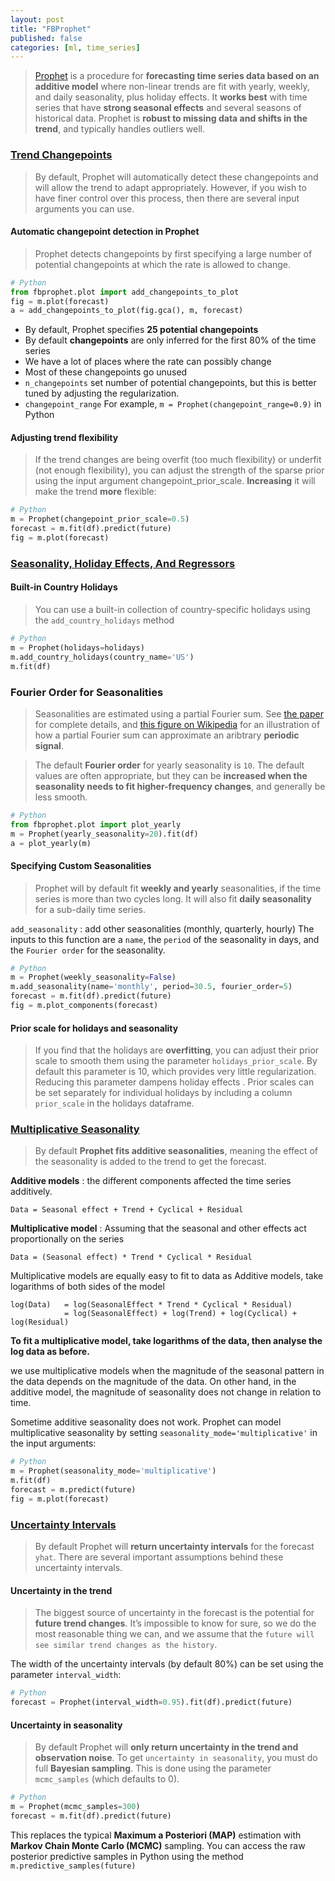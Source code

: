 ```yaml
---
layout: post
title: "FBProphet"
published: false
categories: [ml, time_series]
---
```


> [Prophet](https://facebook.github.io/prophet/) is a procedure for **forecasting time series data based on an additive model** where non-linear trends are fit with yearly, weekly, and daily seasonality, plus holiday effects. It **works best** with time series that have **strong seasonal effects** and several seasons of historical data. Prophet is **robust to missing data and shifts in the trend**, and typically handles outliers well.



### [Trend Changepoints](https://facebook.github.io/prophet/docs/trend_changepoints.html)
> By default, Prophet will automatically detect these changepoints and will allow the trend to adapt appropriately.
However, if you wish to have finer control over this process, then there are several input arguments you can use.

#### Automatic changepoint detection in Prophet
> Prophet detects changepoints by first specifying a large number of potential changepoints at which the rate is allowed to change.

```Python
# Python
from fbprophet.plot import add_changepoints_to_plot
fig = m.plot(forecast)
a = add_changepoints_to_plot(fig.gca(), m, forecast)
```

* By default, Prophet specifies **25 potential changepoints**
* By default **changepoints** are only inferred for the first 80% of the time series
* We have a lot of places where the rate can possibly change
* Most of these changepoints go unused
* `n_changepoints`  set number of potential changepoints, but this is better tuned by adjusting the regularization.
* `changepoint_range`   For example, `m = Prophet(changepoint_range=0.9)` in Python

#### Adjusting trend flexibility
> If the trend changes are being overfit (too much flexibility) or underfit (not enough flexibility), you can adjust the strength of the sparse prior using the input argument changepoint_prior_scale. **Increasing** it will make the trend **more** flexible:

```Python
# Python
m = Prophet(changepoint_prior_scale=0.5)
forecast = m.fit(df).predict(future)
fig = m.plot(forecast)
```

### [Seasonality, Holiday Effects, And Regressors](https://facebook.github.io/prophet/docs/seasonality,_holiday_effects,_and_regressors.html)

#### Built-in Country Holidays
> You can use a built-in collection of country-specific holidays using the `add_country_holidays` method

```Python
# Python
m = Prophet(holidays=holidays)
m.add_country_holidays(country_name='US')
m.fit(df)
```

### Fourier Order for Seasonalities
> Seasonalities are estimated using a partial Fourier sum. See [the paper](https://peerj.com/preprints/3190/) for complete details, and [this figure on Wikipedia](https://en.wikipedia.org/wiki/Fourier_series#/media/File:Fourier_Series.svg) for an illustration of how a partial Fourier sum can approximate an aribtrary **periodic signal**.

> The default **Fourier order** for yearly seasonality is `10`. The default values are often appropriate, but they can be **increased when the seasonality needs to fit higher-frequency changes**, and generally be less smooth.

```Python
# Python
from fbprophet.plot import plot_yearly
m = Prophet(yearly_seasonality=20).fit(df)
a = plot_yearly(m)
```

#### Specifying Custom Seasonalities
> Prophet will by default fit **weekly and yearly** seasonalities, if the time series is more than two cycles long. It will also fit **daily seasonality** for a sub-daily time series.

`add_seasonality` : add other seasonalities (monthly, quarterly, hourly) The inputs to this function are a `name`, the `period` of the seasonality in days, and the `Fourier order` for the seasonality.

```Python
# Python
m = Prophet(weekly_seasonality=False)
m.add_seasonality(name='monthly', period=30.5, fourier_order=5)
forecast = m.fit(df).predict(future)
fig = m.plot_components(forecast)
```

#### Prior scale for holidays and seasonality
> If you find that the holidays are **overfitting**, you can adjust their prior scale to smooth them using the parameter `holidays_prior_scale`. By default this parameter is 10, which provides very little regularization. Reducing this parameter dampens holiday effects . Prior scales can be set separately for individual holidays by including a column `prior_scale` in the holidays dataframe.


### [Multiplicative Seasonality](https://facebook.github.io/prophet/docs/multiplicative_seasonality.html)
> By default **Prophet fits additive seasonalities**, meaning the effect of the seasonality is added to the trend to get the forecast.

**Additive models** : the different components affected the time series additively.
```
Data = Seasonal effect + Trend + Cyclical + Residual
```

**Multiplicative model** : Assuming that the seasonal and other effects act proportionally on the series
```
Data = (Seasonal effect) * Trend * Cyclical * Residual
```

Multiplicative models are equally easy to fit to data as Additive models, take logarithms of both sides of the model
```
log(Data)   = log(SeasonalEffect * Trend * Cyclical * Residual)
            = log(SeasonalEffect) + log(Trend) + log(Cyclical) + log(Residual)
```

**To fit a multiplicative model, take logarithms of the data, then analyse the log data as before.**

 we use multiplicative models when the magnitude of the seasonal pattern in the data depends on the magnitude of the data. On other hand, in the additive model, the magnitude of seasonality does not change in relation to time.

Sometime additive seasonality does not work. Prophet can model multiplicative seasonality by setting `seasonality_mode='multiplicative'` in the input arguments:

```Python
# Python
m = Prophet(seasonality_mode='multiplicative')
m.fit(df)
forecast = m.predict(future)
fig = m.plot(forecast)
```

### [Uncertainty Intervals](https://facebook.github.io/prophet/docs/uncertainty_intervals.html)
> By default Prophet will **return uncertainty intervals** for the forecast `yhat`. There are several important assumptions behind these uncertainty intervals.

#### Uncertainty in the trend
> The biggest source of uncertainty in the forecast is the potential for **future trend changes**. It’s impossible to know for sure, so we do the most reasonable thing we can, and we assume that the `future will see similar trend changes as the history`.

The width of the uncertainty intervals (by default 80%) can be set using the parameter `interval_width`:

```Python
# Python
forecast = Prophet(interval_width=0.95).fit(df).predict(future)
```

#### Uncertainty in seasonality
> By default Prophet will **only return uncertainty in the trend and observation noise**. To get `uncertainty in seasonality`, you must do full **Bayesian sampling**. This is done using the parameter `mcmc_samples` (which defaults to 0).

```Python
# Python
m = Prophet(mcmc_samples=300)
forecast = m.fit(df).predict(future)
```
This replaces the typical **Maximum a Posteriori (MAP)** estimation with **Markov Chain Monte Carlo (MCMC)** sampling.
You can access the raw posterior predictive samples in Python using the method `m.predictive_samples(future)`
